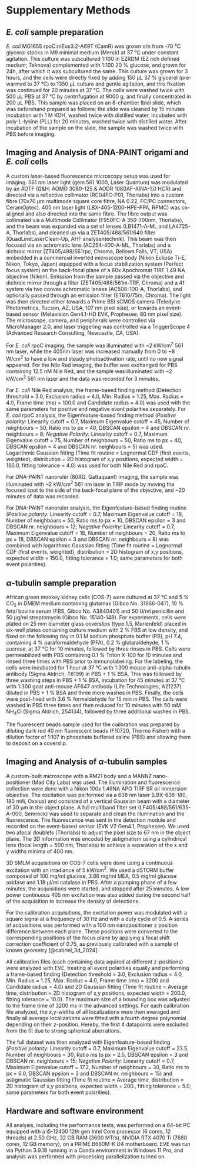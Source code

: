 ﻿---
bibliography: Markdown_info\citations.bib
csl: Markdown_info\ieee.csl
---

# Supplementary Methods

## *E. coli* sample preparation
*E. coli* MG1655 rpoC:mEos3.2-A69T (CamR) was grown o/n from -70&nbsp;°C glycerol stocks in M9 minimal medium (Merck) at 37&nbsp;°C under constant agitation. This culture was subcultured 1:100 in EZRDM (EZ rich defined medium; Teknova) complemented with 1:100 20&nbsp;% glucose, and grown for 24h, after which it was subcultured the same. This culture was grown for 3 hours, and the cells were directly fixed by adding 150&nbsp;µL 37&nbsp;% glycerol (pre-warmed to 37&nbsp;°C) to 1350&nbsp;µL culture and gentle agitation, and this fixation was continued for 20 minutes at 37&nbsp;°C. The cells were washed twice with 500&nbsp;µL PBS at 37&nbsp;°C by centrifugation at 9000&nbsp;g, and finally concentrated in 200&nbsp;µL PBS. This sample was placed on an 8-chamber Ibidi slide, which was beforehand prepared as follows: the slide was cleaned by 15 minutes incubation with 1&nbsp;M KOH, washed twice with distilled water, incubated with poly-L-lysine (PLL) for 20 minutes, washed twice with distilled water. After incubation of the sample on the slide, the sample was washed twice with PBS before imaging.

## Imaging and Analysis of DNA-PAINT origami and *E. coli* cells
A custom laser-based fluorescence microscopy setup was used for imaging. 561&nbsp;nm laser light (gem 561 1000, Laser Quantum) was modulated by an AOTF (G&H; AOMO 3080-125 & AODR 1080AF-AINA-1.0 HCR) and directed via a reflective collimator (RC04FC-P01, Thorlabs) into a custom fibre (70x70 µm multimode square core fibre, NA 0.22, FC/PC connectors, CeramOptec). 405&nbsp;nm laser light (LBX-405-1200-HPE-PPA, RPMC) was co-aligned and also directed into the same fibre. The fibre output was collimated via a Multimode Collimator (F950FC-A 350-700nm, Thorlabs), and the beam was expanded via a set of lenses (LB1471-A-ML and LA4725-A, Thorlabs), and cleaned up via a ZET405/488/561/640 filter (QuadLineLaserClean-Up, AHF analysentechnik). This beam was then focused via an achromatic lens (AC254-400-A-ML, Thorlabs) and a dichroic mirror (ZT405/488/561rpc, Chroma, Bellows Falls, VT, USA) embedded in a commercial inverted microscope body (Nikon Eclipse Ti-E, Nikon, Tokyo, Japan) equipped with a focus stabilization system (Perfect focus system) on the back-focal plane of a 60x Apochromat TIRF 1.49 NA objective (Nikon). Emission from the sample passed via the objective and dichroic mirror through a filter (ZET405/488/561m-TRF, Chroma) and a 4f system via two convex achromatic lenses (AC508-100-A, Thorlabs), and optionally passed through an emission filter (ET610/75m, Chroma). The light was then directed either towards a Prime BSI sCMOS camera (Teledyne Photometrics, Tucson, AZ, USA; 107 nm pixel size), or towards an event-based sensor (Metavision Gen4.1-HD EVK, Prophesee; 80 nm pixel size). The microscope, camera, and peripherals were controlled via MicroManager 2.0, and laser triggering was controlled via a TriggerScope 4 (Advanced Research Consulting, Newcastle, CA, USA).

For *E. coli* rpoC imaging, the sample was illuminated with ~2 kW/cm<sup>2</sup> 561 nm laser, while the 405nm laser was increased manually from 0 to ~8 W/cm<sup>2</sup> to have a low and steady photoactivation rate, until no new signal appeared. For the Nile Red imaging, the buffer was exchanged for PBS containing 12.5 nM Nile Red, and the sample was illuminated with ~2 kW/cm<sup>2</sup> 561 nm laser and the data was recorded for 3 minutes.

For *E. coli* Nile Red analysis, the frame-based finding method (Detection threshold = 3.0, Exclusion radius = 4.0, Min. Radius = 1.25, Max. Radius = 4.0, Frame time (ms) = 100.0 and Candidate radius = 4.0) was used with the same parameters for positive and negative event polarities separately. For *E. coli* rpoC analysis, the Eigenfeature-based finding method (*Positive polarity:* Linearity cutoff = 0.7, Maximum Eigenvalue cutoff = 45, Number of neighbours = 50, Ratio ms to px = 40, DBSCAN epsilon = 4 and DBSCAN nr. neighbours = 8; *Negative Polarity:* Linearity cutoff = 0.7, Maximum Eigenvalue cutoff = 75, Number of neighbours = 50, Ratio ms to px = 40, DBSCAN epsilon = 4 and DBSCAN nr. neighbours = 5) was used. Logarithmic Gaussian fitting (Time fit routine = Lognormal CDF (first events, weighted), distribution = 2D histogram of x,y positions, expected width = 150.0, fitting tolerance = 4.0) was used for both Nile Red and rpoC.

For DNA-PAINT nanoruler (80RG, Gattaquant) imaging, the sample was illuminated with ~2 kW/cm<sup>2</sup> 561 nm laser in TIRF mode by moving the focused spot to the side of the back-focal plane of the objective, and ~20 minutes of data was recorded.

For DNA-PAINT nanoruler analysis, the Eigenfeature-based finding routine (*Positive polarity:* Linearity cutoff = 0.7, Maximum Eigenvalue cutoff = 18, Number of neighbours = 50, Ratio ms to px = 10, DBSCAN epsilon = 3 and DBSCAN nr. neighbours = 12; *Negative Polarity:* Linearity cutoff = 0.7, Maximum Eigenvalue cutoff = 18, Number of neighbours = 20, Ratio ms to px = 18, DBSCAN epsilon = 3 and DBSCAN nr. neighbours = 8) was combined with logarithmic Gaussian fitting (Time fit routine = Lognormal CDF (first events, weighted), distribution = 2D histogram of x,y positions, expected width = 150.0, fitting tolerance = 1.0; same parameters for both event polarities).

## $\alpha$-tubulin sample preparation
African green monkey kidney cells (COS-7) were cultured at 37&nbsp;°C and 5&nbsp;% CO$_2$ in DMEM medium containing glutamax (Gibco No. 31966-047), 10&nbsp;% fetal bovine serum (FBS, Gibco No. A3840401) and 50&nbsp;U/ml penicillin and 50&nbsp;µg/ml streptomycin (Gibco No. 15140-148). For experiments, cells were plated on 25&nbsp;mm diameter glass coverslips (type 1.5, Marienfeld) placed in six-well plates containing culture medium with 2&nbsp;% FBS at low density, and fixed on the following day in 0.1&nbsp;M sodium phosphate buffer (PB), pH&nbsp;7.4, containing 4&nbsp;% paraformaldehyde (PFA), 0.2&nbsp;% glutaraldehyde, 1&nbsp;% sucrose, at 37&nbsp;°C for 10 minutes, followed by three rinses in PBS. Cells were permeabilized with PBS containing 0.1&nbsp;% Triton X-100 for 10 minutes and rinsed three times with PBS prior to immunolabeling. For the labeling, the cells were incubated for 1 hour at 37&nbsp;°C with 1:300 mouse anti-alpha-tubulin antibody (Sigma Aldrich, T6199) in PBS + 1&nbsp;% BSA. This was followed by three washing steps in PBS + 1&nbsp;% BSA, incubation for 45 minutes at 37&nbsp;°C with 1:300 goat anti-mouse AF647 antibody (Life Technologies, A21237) diluted in PBS + 1&nbsp;% BSA and three more washes in PBS. Finally, the cells were post-fixed with 3.6&nbsp;% formaldehyde for 15 min in PBS. The cells were washed in PBS three times and then reduced for 10 minutes with 50&nbsp;mM NH$_4$Cl (Sigma Aldrich, 254134), followed by three additional washes in PBS.

The fluorescent beads sample used for the calibration was prepared by diluting dark red 40&nbsp;nm fluorescent beads (F10720, Thermo Fisher) with a dilution factor of 1:107 in phosphate buffered saline (PBS) and allowing them to deposit on a coverslip.


## Imaging and Analysis of $\alpha$-tubulin samples
A custom-built microscope with a RM21 body and a MANNZ nano-positioner (Mad City Labs) was used. The illumination and fluorescence collection were done with a Nikon 100x 1.49NA APO TIRF SR oil immersion objective. The excitation was performed via a 638&nbsp;nm laser (LBX-638-180, 180 mW, Oxxius) and consisted of a vertical Gaussian beam with a diameter of 30&nbsp;µm in the object plane. A full multiband filter set (LF405/488/561/635-A-000, Semrock) was used to separate and clean the illumination and the fluorescence. The fluorescence was sent in the detection module and recorded on the event-based sensor (EVK V2 Gen4.1, Prophesee). We used two afocal doublets (Thorlabs) to adjust the pixel size to 67&nbsp;nm in the object plane. The 3D information was encoded by astigmatism using a cylindrical lens (focal length = 500&nbsp;nm, Thorlabs) to achieve a separation of the x and y widths minima of 400&nbsp;nm.

3D SMLM acquisitions on COS-7 cells were done using a continuous excitation with an irradiance of 5&nbsp;kW/cm$^2$. We used a dSTORM buffer composed of 100&nbsp;mg/ml glucose, 3.86&nbsp;mg/ml MEA, 0.5 mg/ml glucose oxidase and 1.18&nbsp;µl/ml catalase in PBS. After a pumping phase of a few minutes, the acquisitions were started, and stopped after 25 minutes. A low power continuous 405 nm excitation was also added during the second half of the acquisition to increase the density of detections.

For the calibration acquisitions, the excitation power was modulated with a square signal at a frequency of 30&nbsp;Hz and with a duty cycle of 0.5. A series of acquisitions was performed with a 100 nm nanopositioner z position difference between each plane. These positions were converted to the corresponding positions of the focus plane by applying a focal shift correction coefficient of 0.75, as previously calibrated with a sample of known geometry [@cabriel_3d_2024].

All calibration files (each containing data aquired at different z-positions) were analyzed with EVE, treating all event polarities equally and performing a frame-based finding (Detection threshold = 3.0, Exclusion radius = 4.0, Min. Radius = 1.25, Max. Radius = 4.0, Frame time (ms) = 3200 and Candidate radius = 4.0) and 2D Gaussian fitting (Time fit routine = Average time, distribution = 2D histogram of x,y positions, expected width = 200.0, fitting tolerance = 10.0). The maximum size of a bounding box was adjusted to the frame time of 3200 ms in the advanced settings. For each calibration file analyzed, the x,y-widths of all localizations were then averaged and finally all average localizations were fitted with a fourth degree polynomial depending on their z-position. Hereby, the first 4 datapoints were excluded from the fit due to strong spherical aberrations.

The full dataset was then analyzed with Eigenfeature-based finding (*Positive polarity:* Linearity cutoff = 0.7, Maximum Eigenvalue cutoff = 23.5, Number of neighbours = 30, Ratio ms to px = 2.5, DBSCAN epsilon = 3 and DBSCAN nr. neighbours = 15; *Negative Polarity:* Linearity cutoff = 0.7, Maximum Eigenvalue cutoff = 17.2, Number of neighbours = 30, Ratio ms to px = 6.0, DBSCAN epsilon = 3 and DBSCAN nr. neighbours = 15) and astigmatic Gaussian fitting (Time fit routine = Average time, distribution = 2D histogram of x,y positions, expected width = 200., fitting tolerance = 5.0; same parameters for both event polarities). 

## Hardware and software environment
All analysis, including the performance tests, was performed on a 64-bit PC equipped with a i5-12400 12th gen Intel Core processor (6 cores, 12 threads) at 2.50 GHz, 32 GB RAM (3600 MT/s), NVIDIA RTX 4070 Ti (7680 cores, 12 GB memory), on a PRIME B660M-K D4 motherboard. EVE was run via Python 3.9.18 running in a Conda environment in Windows 11 Pro, and analysis was performed with processing parallelization turned on.